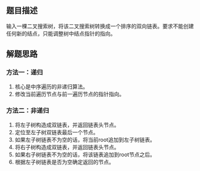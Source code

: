 ## 题目描述
输入一棵二叉搜索树，将该二叉搜索树转换成一个排序的双向链表。要求不能创建任何新的结点，只能调整树中结点指针的指向。

## 解题思路
### 方法一：递归
1. 核心是中序遍历的非递归算法。
2. 修改当前遍历节点与前一遍历节点的指针指向。
### 方法二：非递归
1. 将左子树构造成双链表，并返回链表头节点。
2. 定位至左子树双链表最后一个节点。
3. 如果左子树链表不为空的话，将当前root追加到左子树链表。
4. 将右子树构造成双链表，并返回链表头节点。
5. 如果右子树链表不为空的话，将该链表追加到root节点之后。
6. 根据左子树链表是否为空确定返回的节点。

